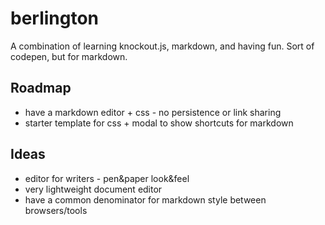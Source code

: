 berlington
==========

A combination of learning knockout.js, markdown, and having fun. Sort of codepen, but for markdown. 

## Roadmap
* have a markdown editor + css - no persistence or link sharing
* starter template for css + modal to show shortcuts for markdown

## Ideas
* editor for writers - pen&paper look&feel
* very lightweight document editor
* have a common denominator for markdown style between browsers/tools
